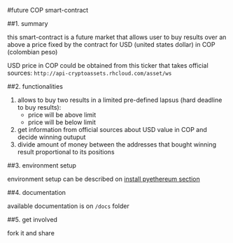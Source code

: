 #future COP smart-contract

##1. summary

this smart-contract is a future market that allows user to buy results over an above a price fixed by
the contract for USD (united states dollar) in COP (colombian peso)

USD price in COP could be obtained from this ticker that takes official sources: ```http://api-cryptoassets.rhcloud.com/asset/ws```

##2. functionalities

1. allows to buy two results in a limited pre-defined lapsus (hard deadline to buy results):
    - price will be above limit
    - price will be below limit
2. get information from official sources about USD value in COP and decide winning outuput
3. divide amount of money between the addresses that bought winning result proportional to its positions

##3. environment setup

environment setup can be described on [install pyethereum section](docs/setup_pyethereum.md)

##4. documentation

available documentation is on ```/docs``` folder

##5. get involved

fork it and share